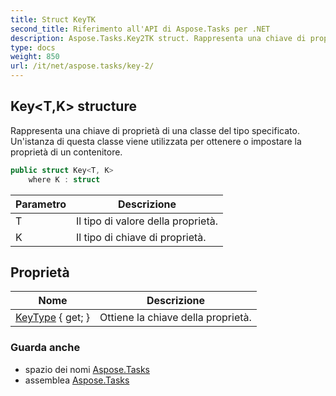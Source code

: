 ```yaml
---
title: Struct KeyTK
second_title: Riferimento all'API di Aspose.Tasks per .NET
description: Aspose.Tasks.Key2TK struct. Rappresenta una chiave di proprietà di una classe del tipo specificato. Unistanza di questa classe viene utilizzata per ottenere o impostare la proprietà di un contenitore.
type: docs
weight: 850
url: /it/net/aspose.tasks/key-2/
---
```

## Key&lt;T,K&gt; structure

Rappresenta una chiave di proprietà di una classe del tipo specificato. Un'istanza di questa classe viene utilizzata per ottenere o impostare la proprietà di un contenitore.

```csharp
public struct Key<T, K>
    where K : struct
```

| Parametro | Descrizione |
| --- | --- |
| T | Il tipo di valore della proprietà. |
| K | Il tipo di chiave di proprietà. |

## Proprietà

| Nome | Descrizione |
| --- | --- |
| [KeyType](../../aspose.tasks/key-2/keytype/) { get; } | Ottiene la chiave della proprietà. |

### Guarda anche

* spazio dei nomi [Aspose.Tasks](../../aspose.tasks/)
* assemblea [Aspose.Tasks](../../)



